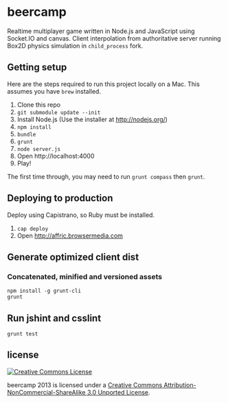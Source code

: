 # beercamp

Realtime multiplayer game written in Node.js and JavaScript using Socket.IO and canvas. Client interpolation from authoritative server running Box2D physics simulation in `child_process` fork.

## Getting setup

Here are the steps required to run this project locally on a Mac. This assumes you have `brew` installed.

1. Clone this repo
2. `git submodule update --init`
3. Install Node.js (Use the installer at http://nodejs.org/)
4. `npm install`
5. `bundle`
6. `grunt`
7. `node server.js`
8. Open http://localhost:4000
9. Play!

The first time through, you may need to run `grunt compass` then `grunt`. 

## Deploying to production

Deploy using Capistrano, so Ruby must be installed.

1. `cap deploy`
2. Open http://affric.browsermedia.com

## Generate optimized client dist
### Concatenated, minified and versioned assets

```
npm install -g grunt-cli
grunt
```

## Run jshint and csslint

```
grunt test
```

## license
<a rel="license" href="http://creativecommons.org/licenses/by-nc-sa/3.0/deed.en_US">
	<img alt="Creative Commons License" style="border-width:0" src="http://i.creativecommons.org/l/by-nc-sa/3.0/88x31.png">
</a>

beercamp 2013 is licensed under a <a rel="license" href="http://creativecommons.org/licenses/by-nc-sa/3.0/deed.en_US">Creative Commons Attribution-NonCommercial-ShareAlike 3.0 Unported License</a>.